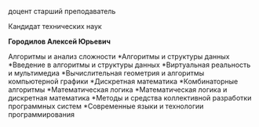 доцент
старший преподаватель

Кандидат технических наук

**Городилов Алексей Юрьевич**

Алгоритмы и анализ сложности
	*Алгоритмы и структуры данных
	*Введение в алгоритмы и структуры данных
	*Виртуальная реальность и мультимедиа
	*Вычислительная геометрия и алгоритмы компьютерной графики
	*Дискретная математика
	*Комбинаторные алгоритмы
	*Математическая логика
	*Математическая логика и дискретная математика
	*Методы и средства коллективной разработки программных систем
	*Современные языки и технологии программирования